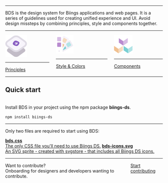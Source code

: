 <hr>
<p class="subtitle is-size-4 is-family-secondary">
    <span class="has-text-weight-semibold">BDS</span> is the design system for Biings applications and web pages. It is a series of guidelines used for creating unified experience and UI. Avoid design missteps by combining <span class="has-text-primary">principles</span>, <span class="has-text-turquoise">style</span> and <span class="has-text-claim">components</span> together.
</p>
<hr>
<div class="columns is-multiline">
    <div class="column is-full">
        <a href="#/approach" class="box is-raised has-background-grey-lighter hover-to-popping">
            <div class="box">
                    <img src="media/principles.png" width="70" class="no-zoom"/>
                    <hr class="is-smaller">
                    <div>
                        <div class="title is-4 has-text-dark has-text-weight-medium">Principles</div>
                    </div>
            </div>
        </a>
    </div>
    <div class="column is-half">
        <a href="#/color" class="box is-raised has-background-gradient-2 hover-to-popping">
            <div class="box">
                <img src="media/style.png" width="56" class="no-zoom"/>
                <hr class="is-smaller">
                <div>
                    <div class="title is-4 has-text-white has-text-weight-medium">Style & Colors</div>
                </div>
            </div>
        </a>
    </div>
    <div class="column is-half">
        <a href="#/avatar" class="box is-raised has-background-gradient-3 hover-to-popping">
            <div class="box">
                <img src="media/components.png" width="60" class="no-zoom"/>
                <hr class="is-smaller">
                <div>
                    <div class="title is-4 has-text-white has-text-weight-medium">Components</div>
                </div>
            </div>
        </a>
    </div>
</div>

<hr class="is-visible is-large">

<h2 class="title is-3 has-text-weight-bold">Quick start</h2><br>

<div class="subtitle">Install BDS in your project using the npm package <strong>biings-ds</strong>.</div>

    npm install biings-ds
<hr class="is-small">

<div class="subtitle">Only two files are required to start using BDS:</div>

<a href="https://raw.githubusercontent.com/ForsysInteractive/biings-ds/master/build/bds.css" class="box is-raised is-shadowless has-text-grey-darker" download><span class="is-monospace has-text-dark">**bds.css**</span><br>The only CSS file you'll need to use Biings DS.</a>
<a href="https://raw.githubusercontent.com/ForsysInteractive/biings-ds/master/build/bds-icons.min.svg" class="box is-raised is-shadowless has-text-grey-darker" download><span class="is-monospace has-text-dark">**bds-icons.svg**</span><br>An SVG sprite - created with svgstore - that includes all Biings DS icons.</a>

<hr>

<div class="box is-large is-bordered">
    <div class="columns is-marginless is-vcentered">
        <div class="column is-7">
            <div class="title is-4 has-text-weight-semibold">Want to contribute?</div>
            <div class="subtitle is-6 has-text-grey-dark">Onboarding for designers and developers wanting to contribute.</div>
        </div>
        <div class="column is-5 has-text-right">
            <a href="#/contribute" class="button is-rounded is-dark is-beefy">Start contributing</a>
        </div>
    </div>
</div>